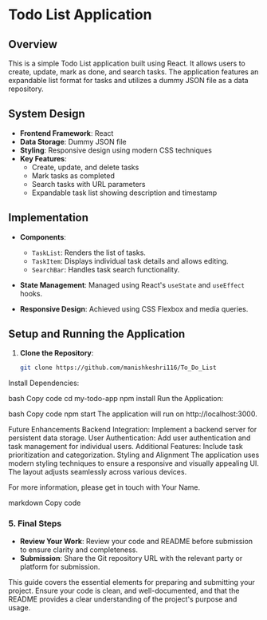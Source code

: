 # Todo List Application

## Overview

This is a simple Todo List application built using React. It allows users to create, update, mark as done, and search tasks. The application features an expandable list format for tasks and utilizes a dummy JSON file as a data repository.

## System Design

- **Frontend Framework**: React
- **Data Storage**: Dummy JSON file
- **Styling**: Responsive design using modern CSS techniques
- **Key Features**:
  - Create, update, and delete tasks
  - Mark tasks as completed
  - Search tasks with URL parameters
  - Expandable task list showing description and timestamp

## Implementation

- **Components**:
  - `TaskList`: Renders the list of tasks.
  - `TaskItem`: Displays individual task details and allows editing.
  - `SearchBar`: Handles task search functionality.

- **State Management**: Managed using React's `useState` and `useEffect` hooks.
- **Responsive Design**: Achieved using CSS Flexbox and media queries.

## Setup and Running the Application

1. **Clone the Repository**:
   ```bash
   git clone https://github.com/manishkeshri116/To_Do_List
Install Dependencies:

bash
Copy code
cd my-todo-app
npm install
Run the Application:

bash
Copy code
npm start
The application will run on http://localhost:3000.

Future Enhancements
Backend Integration: Implement a backend server for persistent data storage.
User Authentication: Add user authentication and task management for individual users.
Additional Features: Include task prioritization and categorization.
Styling and Alignment
The application uses modern styling techniques to ensure a responsive and visually appealing UI. The layout adjusts seamlessly across various devices.

For more information, please get in touch with Your Name.

markdown
Copy code

### 5. **Final Steps**

- **Review Your Work**: Review your code and README before submission to ensure clarity and completeness.
- **Submission**: Share the Git repository URL with the relevant party or platform for submission.

This guide covers the essential elements for preparing and submitting your project. Ensure your code is clean, and well-documented, and that the README provides a clear understanding of the project's purpose and usage.
